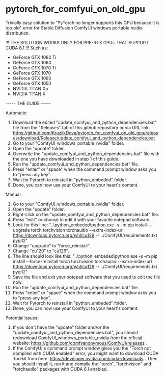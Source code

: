 # pytorch_for_comfyui_on_old_gpu
Trivially easy solution to "PyTorch no longer supports this GPU because it is too old" error for Stable Diffusion ComfyUI windows portable nvidia distribution.

!!! THE SOLUTION WORKS ONLY FOR PRE-RTX GPUs THAT SUPPORT CUDA 6.1 !!!
Such as:
- GeForce GTX 1080 Ti
- GeForce GTX 1080
- GeForce GTX 1070 Ti
- GeForce GTX 1070
- GeForce GTX 1060
- GeForce GTX 1050
- NVIDIA TITAN Xp
- NVIDIA TITAN X

----- THE GUIDE -----

Automatic:
1. Download the edited "update_comfyui_and_python_dependencies.bat" file from the "Releases" tab of this github repository or via URL link: https://github.com/KruziikDova/pytorch_for_comfyui_on_old_gpu/releases/download/Release/update_comfyui_and_python_dependencies.bat
2. Go to your "ComfyUI_windows_portable_nvidia" folder.
3. Open the "update" folder.
4. Overwrite the "update_comfyui_and_python_dependencies.bat" file with the one you have downloaded in step 1 of this guide.
5. Run the "update_comfyui_and_python_dependencies.bat" file.
6. Press "enter" or "space" when the command prompt window asks you to "press any key".
7. Wait for Pytorch to reinstall in "python_embeded" folder.
8. Done, you can now use your ComfyUI to your heart's content.

Manual:
1. Go to your "ComfyUI_windows_portable_nvidia" folder.
2. Open the "update" folder.
3. Right-click on the "update_comfyui_and_python_dependencies.bat" file.
4. Press "edit" or choose to edit it with your favorite notepad software.
5. Look for this line:
   "..\python_embeded\python.exe -s -m pip install --upgrade torch torchvision torchaudio  --extra-index-url https://download.pytorch.org/whl/cu129 -r ../ComfyUI/requirements.txt pygit2"
6. Change "upgrade" to "force_reinstall".
7. Change "cu129" to "cu126".
8. The line should look like this:
   "..\python_embeded\python.exe -s -m pip install --force-reinstall torch torchvision torchaudio  --extra-index-url https://download.pytorch.org/whl/cu126 -r ../ComfyUI/requirements.txt pygit2"
9. Save the file and exit your notepad software that you used to edit the file now.
10. Run the "update_comfyui_and_python_dependencies.bat" file.
11. Press "enter" or "space" when the command prompt window asks you to "press any key".
12. Wait for Pytorch to reinstall in "python_embeded" folder.
13. Done, you can now use your ComfyUI to your heart's content.

Potential issues:
1. If you don't have the "update" folder and/or the "update_comfyui_and_python_dependencies.bat", you should redownload ComfyUI_windows_portable_nvidia from the official website: https://github.com/comfyanonymous/ComfyUI/releases .
2. If the ComfyUI's command prompt window gives you the "Torch not compiled with CUDA enabled" error, you might want to download CUDA Toolkit from here: https://developer.nvidia.com/cuda-downloads . Then you should install it, run it and compile the "torch", "torchvision" and "torchaudio" packages with CUDA 6.1 enabled.
